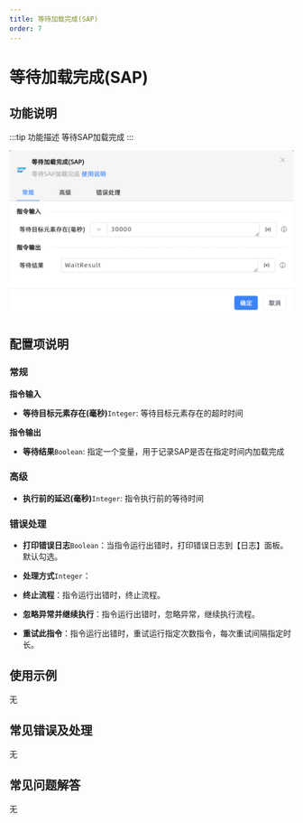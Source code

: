 ```yaml
---
title: 等待加载完成(SAP)
order: 7
---
```


# 等待加载完成(SAP)

## 功能说明

:::tip 功能描述
等待SAP加载完成
:::

![等待加载完成(SAP)](../../../assets/等待加载完成(SAP)_command.png)

## 配置项说明

### 常规

**指令输入**

- **等待目标元素存在(毫秒)**`Integer`: 等待目标元素存在的超时时间


**指令输出**

- **等待结果**`Boolean`: 指定一个变量，用于记录SAP是否在指定时间内加载完成

### 高级

- **执行前的延迟(毫秒)**`Integer`: 指令执行前的等待时间

### 错误处理

- **打印错误日志**`Boolean`：当指令运行出错时，打印错误日志到【日志】面板。默认勾选。

- **处理方式**`Integer`：

 - **终止流程**：指令运行出错时，终止流程。

 - **忽略异常并继续执行**：指令运行出错时，忽略异常，继续执行流程。

 - **重试此指令**：指令运行出错时，重试运行指定次数指令，每次重试间隔指定时长。

## 使用示例
无

## 常见错误及处理

无

## 常见问题解答

无


